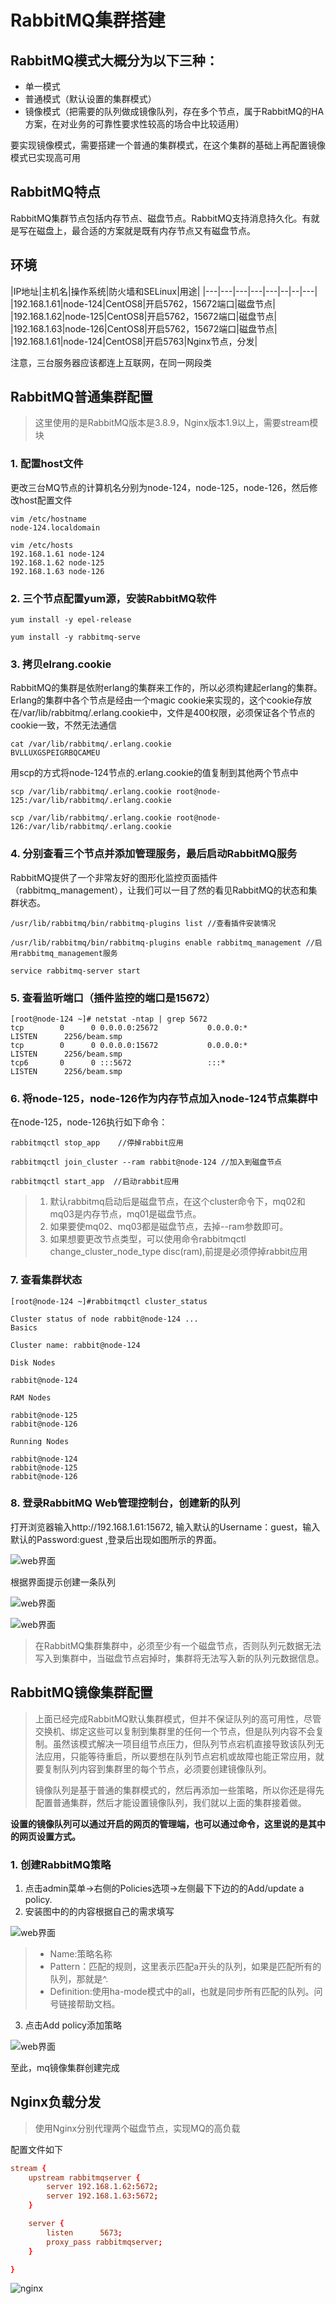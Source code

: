 # RabbitMQ集群搭建

## RabbitMQ模式大概分为以下三种：

- 单一模式
- 普通模式（默认设置的集群模式）
- 镜像模式（把需要的队列做成镜像队列，存在多个节点，属于RabbitMQ的HA方案，在对业务的可靠性要求性较高的场合中比较适用）

要实现镜像模式，需要搭建一个普通的集群模式，在这个集群的基础上再配置镜像模式已实现高可用

## RabbitMQ特点

RabbitMQ集群节点包括内存节点、磁盘节点。RabbitMQ支持消息持久化。有就是写在磁盘上，最合适的方案就是既有内存节点又有磁盘节点。

## 环境

|IP地址|主机名|操作系统|防火墙和SELinux|用途|
|---|---|---|---|---|--|--|---|
|192.168.1.61|node-124|CentOS8|开启5762，15672端口|磁盘节点|
|192.168.1.62|node-125|CentOS8|开启5762，15672端口|磁盘节点|
|192.168.1.63|node-126|CentOS8|开启5762，15672端口|磁盘节点|
|192.168.1.61|node-124|CentOS8|开启5763|Nginx节点，分发|

注意，三台服务器应该都连上互联网，在同一网段类

## RabbitMQ普通集群配置

> 这里使用的是RabbitMQ版本是3.8.9，Nginx版本1.9以上，需要stream模块

### 1. 配置host文件

更改三台MQ节点的计算机名分别为node-124，node-125，node-126，然后修改host配置文件

```shell
vim /etc/hostname
node-124.localdomain

vim /etc/hosts
192.168.1.61 node-124
192.168.1.62 node-125
192.168.1.63 node-126
```

### 2. 三个节点配置yum源，安装RabbitMQ软件

```shell
yum install -y epel-release

yum install -y rabbitmq-serve
```

### 3. 拷贝elrang.cookie

RabbitMQ的集群是依附erlang的集群来工作的，所以必须构建起erlang的集群。Erlang的集群中各个节点是经由一个magic cookie来实现的，这个cookie存放在/var/lib/rabbitmq/.erlang.cookie中，文件是400权限，必须保证各个节点的cookie一致，不然无法通信

```
cat /var/lib/rabbitmq/.erlang.cookie
BVLLUXGSPEIGRBQCAMEU
```

用scp的方式将node-124节点的.erlang.cookie的值复制到其他两个节点中

```shell
scp /var/lib/rabbitmq/.erlang.cookie root@node-125:/var/lib/rabbitmq/.erlang.cookie

scp /var/lib/rabbitmq/.erlang.cookie root@node-126:/var/lib/rabbitmq/.erlang.cookie
```

### 4. 分别查看三个节点并添加管理服务，最后启动RabbitMQ服务

RabbitMQ提供了一个非常友好的图形化监控页面插件（rabbitmq_management），让我们可以一目了然的看见RabbitMQ的状态和集群状态。

```shell
/usr/lib/rabbitmq/bin/rabbitmq-plugins list //查看插件安装情况

/usr/lib/rabbitmq/bin/rabbitmq-plugins enable rabbitmq_management //启用rabbitmq_management服务

service rabbitmq-server start
```

### 5. 查看监听端口（插件监控的端口是15672）

```shell
[root@node-124 ~]# netstat -ntap | grep 5672
tcp        0      0 0.0.0.0:25672           0.0.0.0:*               LISTEN      2256/beam.smp
tcp        0      0 0.0.0.0:15672           0.0.0.0:*               LISTEN      2256/beam.smp
tcp6       0      0 :::5672                 :::*                    LISTEN      2256/beam.smp
```

### 6. 将node-125，node-126作为内存节点加入node-124节点集群中

在node-125，node-126执行如下命令：

```
rabbitmqctl stop_app    //停掉rabbit应用

rabbitmqctl join_cluster --ram rabbit@node-124 //加入到磁盘节点

rabbitmqctl start_app  //启动rabbit应用
```

> 1. 默认rabbitmq启动后是磁盘节点，在这个cluster命令下，mq02和mq03是内存节点，mq01是磁盘节点。
> 2. 如果要使mq02、mq03都是磁盘节点，去掉--ram参数即可。
> 3. 如果想要更改节点类型，可以使用命令rabbitmqctl change_cluster_node_type disc(ram),前提是必须停掉rabbit应用

### 7. 查看集群状态

```shell
[root@node-124 ~]#rabbitmqctl cluster_status

Cluster status of node rabbit@node-124 ...
Basics

Cluster name: rabbit@node-124

Disk Nodes

rabbit@node-124

RAM Nodes

rabbit@node-125
rabbit@node-126

Running Nodes

rabbit@node-124
rabbit@node-125
rabbit@node-126
```

### 8. 登录RabbitMQ Web管理控制台，创建新的队列

打开浏览器输入http://192.168.1.61:15672, 输入默认的Username：guest，输入默认的Password:guest ,登录后出现如图所示的界面。

![web界面](../pic/rabbit-web界面.png)

根据界面提示创建一条队列

![web界面](../pic/rabbitmq2.png)

![web界面](../pic/rabbitmq3.png)

> 在RabbitMQ集群集群中，必须至少有一个磁盘节点，否则队列元数据无法写入到集群中，当磁盘节点宕掉时，集群将无法写入新的队列元数据信息。

## RabbitMQ镜像集群配置

> 上面已经完成RabbitMQ默认集群模式，但并不保证队列的高可用性，尽管交换机、绑定这些可以复制到集群里的任何一个节点，但是队列内容不会复制。虽然该模式解决一项目组节点压力，但队列节点宕机直接导致该队列无法应用，只能等待重启，所以要想在队列节点宕机或故障也能正常应用，就要复制队列内容到集群里的每个节点，必须要创建镜像队列。
> 
> 镜像队列是基于普通的集群模式的，然后再添加一些策略，所以你还是得先配置普通集群，然后才能设置镜像队列，我们就以上面的集群接着做。

**设置的镜像队列可以通过开启的网页的管理端，也可以通过命令，这里说的是其中的网页设置方式。**

### 1. 创建RabbitMQ策略

1. 点击admin菜单->右侧的Policies选项->左侧最下下边的的Add/update a policy.
2. 安装图中的的内容根据自己的需求填写

![web界面](../pic/rabbitmq4.png)

> - Name:策略名称
> - Pattern：匹配的规则，这里表示匹配a开头的队列，如果是匹配所有的队列，那就是^.
> - Definition:使用ha-mode模式中的all，也就是同步所有匹配的队列。问号链接帮助文档。

3. 点击Add policy添加策略

![web界面](../pic/rabbitmq5.png)

至此，mq镜像集群创建完成

## Nginx负载分发

> 使用Nginx分别代理两个磁盘节点，实现MQ的高负载

配置文件如下

```conf
stream {
    upstream rabbitmqserver {
        server 192.168.1.62:5672;
        server 192.168.1.63:5672;
    }

    server {
        listen      5673;
        proxy_pass rabbitmqserver;
    }

}
```

![nginx](../pic/rabbitmq6.png)
